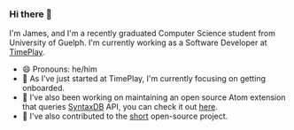 ### Hi there 👋

I'm James, and I'm a recently graduated Computer Science student from University of Guelph. I'm currently working as a Software Developer at [TimePlay](https://www.timeplay.com/).

- 😄 Pronouns: he/him
- 🌱 As I've just started at TimePlay, I'm currently focusing on getting onboarded.   
- 🔭 I’ve also been working on maintaining an open source Atom extension that queries [SyntaxDB](https://syntaxdb.com/) API, you can check it out [here](https://github.com/Coteh/syntaxdb-atom-plugin).
- 👯 I've also contributed to the [short](https://github.com/short-d/short) open-source project.

<!--
**Coteh/Coteh** is a ✨ _special_ ✨ repository because its `README.md` (this file) appears on your GitHub profile.

Here are some ideas to get you started:


- 🤔 I’m looking for help with ...
- 💬 Ask me about ...
- 📫 How to reach me: ...
- 😄 Pronouns: ...
- ⚡ Fun fact: ...
-->
